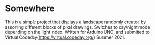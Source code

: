 # Somewhere

This is a simple project that displays a landscape randomly created by assorting different blocks of pixel drawings. Switches to day/night mode depending on the light index.
Written for Arduino UNO, and submitted to Virtual Codeday(https://virtual.codeday.org/) Summer 2021.
